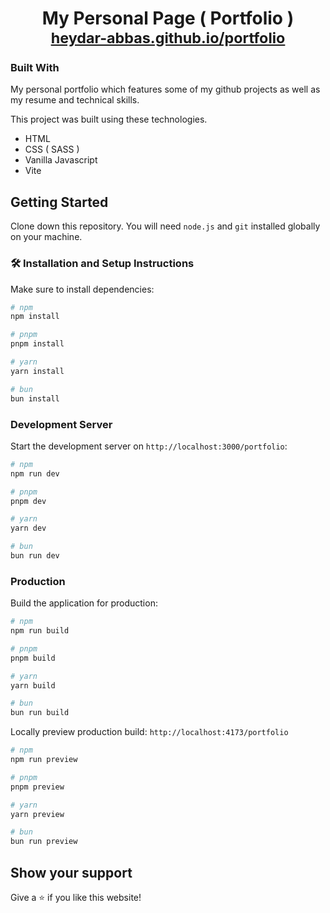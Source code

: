 <h1 align="center">
  My Personal Page ( Portfolio )<br/>
  <a href="https://heydar-abbas.github.io/portfolio/" target="_blank">
    <small>heydar-abbas.github.io/portfolio</small>
  </a>
</h1>
<!-- <div align="center">
  <img alt="Demo" src="" />
</div> -->

### Built With

My personal portfolio which features some of my github projects as well as my resume and technical skills.

This project was built using these technologies.

- HTML
- CSS ( SASS )
- Vanilla Javascript
- Vite

## Getting Started

Clone down this repository. You will need `node.js` and `git` installed globally on your machine.

### 🛠 Installation and Setup Instructions

Make sure to install dependencies:

```bash
# npm
npm install

# pnpm
pnpm install

# yarn
yarn install

# bun
bun install
```

### Development Server

Start the development server on `http://localhost:3000/portfolio`:

```bash
# npm
npm run dev

# pnpm
pnpm dev

# yarn
yarn dev

# bun
bun run dev
```

### Production

Build the application for production:

```bash
# npm
npm run build

# pnpm
pnpm build

# yarn
yarn build

# bun
bun run build
```

Locally preview production build: `http://localhost:4173/portfolio`

```bash
# npm
npm run preview

# pnpm
pnpm preview

# yarn
yarn preview

# bun
bun run preview
```

## Show your support

Give a ⭐ if you like this website!
